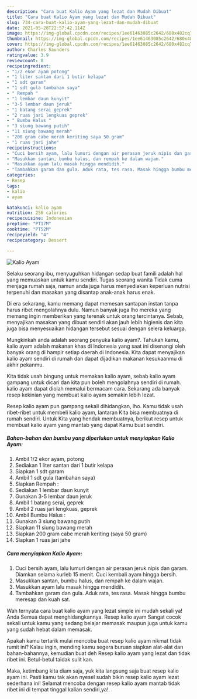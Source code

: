 ```yaml
---
description: "Cara buat Kalio Ayam yang lezat dan Mudah Dibuat"
title: "Cara buat Kalio Ayam yang lezat dan Mudah Dibuat"
slug: 734-cara-buat-kalio-ayam-yang-lezat-dan-mudah-dibuat
date: 2021-05-28T22:57:42.114Z
image: https://img-global.cpcdn.com/recipes/1ee61463085c2642/680x482cq70/kalio-ayam-foto-resep-utama.jpg
thumbnail: https://img-global.cpcdn.com/recipes/1ee61463085c2642/680x482cq70/kalio-ayam-foto-resep-utama.jpg
cover: https://img-global.cpcdn.com/recipes/1ee61463085c2642/680x482cq70/kalio-ayam-foto-resep-utama.jpg
author: Charles Saunders
ratingvalue: 3.9
reviewcount: 8
recipeingredient:
- "1/2 ekor ayam potong"
- "1 liter santan dari 1 butir kelapa"
- "1 sdt garam"
- "1 sdt gula tambahan saya"
- " Rempah "
- "1 lembar daun kunyit"
- "3-5 lembar daun jeruk"
- "1 batang serai geprek"
- "2 ruas jari lengkuas geprek"
- " Bumbu Halus "
- "3 siung bawang putih"
- "11 siung bawang merah"
- "200 gram cabe merah keriting saya 50 gram"
- "1 ruas jari jahe"
recipeinstructions:
- "Cuci bersih ayam, lalu lumuri dengan air perasan jeruk nipis dan garam. Diamkan selama kurleb 15 menit. Cuci kembali ayam hingga bersih."
- "Masukkan santan, bumbu halus, dan rempah ke dalam wajan."
- "Masukkan ayam lalu masak hingga mendidih."
- "Tambahkan garam dan gula. Aduk rata, tes rasa. Masak hingga bumbu meresap dan kuah sat."
categories:
- Resep
tags:
- kalio
- ayam

katakunci: kalio ayam 
nutrition: 256 calories
recipecuisine: Indonesian
preptime: "PT17M"
cooktime: "PT52M"
recipeyield: "4"
recipecategory: Dessert

---
```



![Kalio Ayam](https://img-global.cpcdn.com/recipes/1ee61463085c2642/680x482cq70/kalio-ayam-foto-resep-utama.jpg)

Selaku seorang ibu, menyuguhkan hidangan sedap buat famili adalah hal yang memuaskan untuk kamu sendiri. Tugas seorang  wanita Tidak cuma menjaga rumah saja, namun anda juga harus menyediakan keperluan nutrisi terpenuhi dan masakan yang disantap anak-anak harus enak.

Di era  sekarang, kamu memang dapat memesan santapan instan tanpa harus ribet mengolahnya dulu. Namun banyak juga lho mereka yang memang ingin memberikan yang terenak untuk orang tercintanya. Sebab, menyajikan masakan yang dibuat sendiri akan jauh lebih higienis dan kita juga bisa menyesuaikan hidangan tersebut sesuai dengan selera keluarga. 



Mungkinkah anda adalah seorang penyuka kalio ayam?. Tahukah kamu, kalio ayam adalah makanan khas di Indonesia yang saat ini disenangi oleh banyak orang di hampir setiap daerah di Indonesia. Kita dapat menyajikan kalio ayam sendiri di rumah dan dapat dijadikan makanan kesukaanmu di akhir pekanmu.

Kita tidak usah bingung untuk memakan kalio ayam, sebab kalio ayam gampang untuk dicari dan kita pun boleh mengolahnya sendiri di rumah. kalio ayam dapat diolah memalui bermacam cara. Sekarang ada banyak resep kekinian yang membuat kalio ayam semakin lebih lezat.

Resep kalio ayam pun gampang sekali dihidangkan, lho. Kamu tidak usah ribet-ribet untuk membeli kalio ayam, lantaran Kita bisa membuatnya di rumah sendiri. Untuk Kita yang hendak membuatnya, berikut resep untuk membuat kalio ayam yang mantab yang dapat Kamu buat sendiri.

<!--inarticleads1-->

##### Bahan-bahan dan bumbu yang diperlukan untuk menyiapkan Kalio Ayam:

1. Ambil 1/2 ekor ayam, potong
1. Sediakan 1 liter santan dari 1 butir kelapa
1. Siapkan 1 sdt garam
1. Ambil 1 sdt gula (tambahan saya)
1. Siapkan  Rempah :
1. Sediakan 1 lembar daun kunyit
1. Gunakan 3-5 lembar daun jeruk
1. Ambil 1 batang serai, geprek
1. Ambil 2 ruas jari lengkuas, geprek
1. Ambil  Bumbu Halus :
1. Gunakan 3 siung bawang putih
1. Siapkan 11 siung bawang merah
1. Siapkan 200 gram cabe merah keriting (saya 50 gram)
1. Siapkan 1 ruas jari jahe




<!--inarticleads2-->

##### Cara menyiapkan Kalio Ayam:

1. Cuci bersih ayam, lalu lumuri dengan air perasan jeruk nipis dan garam. Diamkan selama kurleb 15 menit. Cuci kembali ayam hingga bersih.
1. Masukkan santan, bumbu halus, dan rempah ke dalam wajan.
1. Masukkan ayam lalu masak hingga mendidih.
1. Tambahkan garam dan gula. Aduk rata, tes rasa. Masak hingga bumbu meresap dan kuah sat.




Wah ternyata cara buat kalio ayam yang lezat simple ini mudah sekali ya! Anda Semua dapat menghidangkannya. Resep kalio ayam Sangat cocok sekali untuk kamu yang sedang belajar memasak maupun juga untuk kamu yang sudah hebat dalam memasak.

Apakah kamu tertarik mulai mencoba buat resep kalio ayam nikmat tidak rumit ini? Kalau ingin, mending kamu segera buruan siapkan alat-alat dan bahan-bahannya, kemudian buat deh Resep kalio ayam yang lezat dan tidak ribet ini. Betul-betul taidak sulit kan. 

Maka, ketimbang kita diam saja, yuk kita langsung saja buat resep kalio ayam ini. Pasti kamu tak akan nyesel sudah bikin resep kalio ayam lezat sederhana ini! Selamat mencoba dengan resep kalio ayam mantab tidak ribet ini di tempat tinggal kalian sendiri,ya!.

